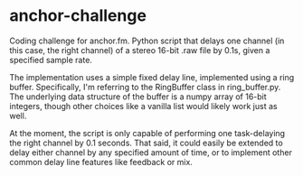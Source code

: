 # anchor-challenge
Coding challenge for anchor.fm. Python script that delays one channel (in this case, the right channel) of a stereo 16-bit .raw file by 0.1s, given a specified sample rate.

The implementation uses a simple fixed delay line, implemented using a ring buffer. Specifically, I'm referring to the RingBuffer class in ring_buffer.py. The underlying data structure of the buffer is a numpy array of 16-bit integers, though other choices like a vanilla list would likely work just as well.

At the moment, the script is only capable of performing one task-delaying the right channel by 0.1 seconds. That said, it could easily be extended to delay either channel by any specified amount of time, or to implement other common delay line features like feedback or mix.
